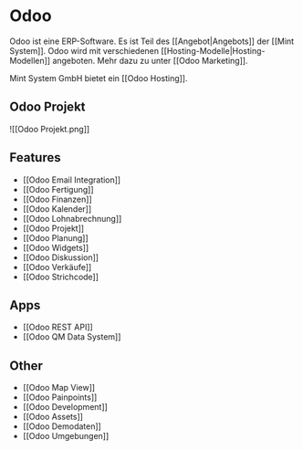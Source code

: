 # Odoo
Odoo ist eine ERP-Software. Es ist Teil des [[Angebot|Angebots]] der [[Mint System]]. Odoo wird mit verschiedenen [[Hosting-Modelle|Hosting-Modellen]] angeboten. Mehr dazu zu unter [[Odoo Marketing]].

Mint System GmbH bietet ein [[Odoo Hosting]].

## Odoo Projekt

![[Odoo Projekt.png]]

## Features

* [[Odoo Email Integration]]
* [[Odoo Fertigung]]
* [[Odoo Finanzen]]
* [[Odoo Kalender]]
* [[Odoo Lohnabrechnung]]
* [[Odoo Projekt]]
* [[Odoo Planung]]
* [[Odoo Widgets]]
* [[Odoo Diskussion]]
* [[Odoo Verkäufe]]
* [[Odoo Strichcode]]

## Apps

* [[Odoo REST API]]
* [[Odoo QM Data System]]

## Other

* [[Odoo Map View]]
* [[Odoo Painpoints]]
* [[Odoo Development]]
* [[Odoo Assets]]
* [[Odoo Demodaten]]
* [[Odoo Umgebungen]]